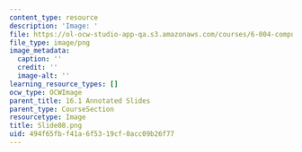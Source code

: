 ```yaml
---
content_type: resource
description: 'Image: '
file: https://ol-ocw-studio-app-qa.s3.amazonaws.com/courses/6-004-computation-structures-spring-2017/494f65fbf41a6f5319cf0acc09b26f77_Slide08.png
file_type: image/png
image_metadata:
  caption: ''
  credit: ''
  image-alt: ''
learning_resource_types: []
ocw_type: OCWImage
parent_title: 16.1 Annotated Slides
parent_type: CourseSection
resourcetype: Image
title: Slide08.png
uid: 494f65fb-f41a-6f53-19cf-0acc09b26f77
---
```

